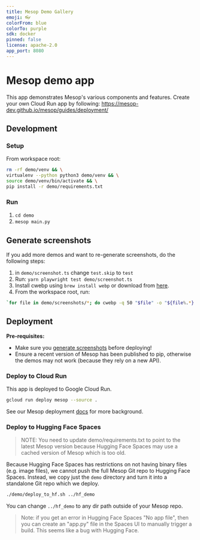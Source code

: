 ```yaml
---
title: Mesop Demo Gallery
emoji: 👓
colorFrom: blue
colorTo: purple
sdk: docker
pinned: false
license: apache-2.0
app_port: 8080
---
```


# Mesop demo app

This app demonstrates Mesop's various components and features. Create your own Cloud Run app by following: https://mesop-dev.github.io/mesop/guides/deployment/

## Development

### Setup

From workspace root:

```sh
rm -rf demo/venv && \
virtualenv --python python3 demo/venv && \
source demo/venv/bin/activate && \
pip install -r demo/requirements.txt
```

### Run

1. `cd demo`
1. `mesop main.py`

## Generate screenshots

If you add more demos and want to re-generate screenshots, do the following steps:

1. in `demo/screenshot.ts` change `test.skip` to `test`
1. Run: `yarn playwright test demo/screenshot.ts`
1. Install cwebp using `brew install webp` or download from [here](https://developers.google.com/speed/webp/docs/precompiled).
1. From the workspace root, run:

```sh
`for file in demo/screenshots/*; do cwebp -q 50 "$file" -o "${file%.*}.webp"; done`
```

## Deployment

**Pre-requisites:**

- Make sure you [generate screenshots](#generate-screenshots) before deploying!
- Ensure a recent version of Mesop has been published to pip, otherwise the demos may not work (because they rely on a new API).

### Deploy to Cloud Run

This app is deployed to Google Cloud Run.

```sh
gcloud run deploy mesop --source .
```

See our Mesop deployment [docs](https://mesop-dev.github.io/mesop/guides/deployment/#deploy-to-google-cloud-run) for more background.

### Deploy to Hugging Face Spaces

> NOTE: You need to update demo/requirements.txt to point to the latest Mesop version because Hugging Face Spaces may use a cached version of Mesop which is too old.

Because Hugging Face Spaces has restrictions on not having binary files (e.g. image files), we cannot push the full Mesop Git repo to Hugging Face Spaces. Instead, we copy just the `demo` directory and turn it into a standalone Git repo which we deploy.

```sh
./demo/deploy_to_hf.sh ../hf_demo
```

You can change `../hf_demo` to any dir path outside of your Mesop repo.

> Note: if you get an error in Hugging Face Spaces "No app file", then you can create an "app.py" file in the Spaces UI to manually trigger a build. This seems like a bug with Hugging Face.
